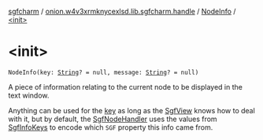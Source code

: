 [sgfcharm](../../index.md) / [onion.w4v3xrmknycexlsd.lib.sgfcharm.handle](../index.md) / [NodeInfo](index.md) / [&lt;init&gt;](./-init-.md)

# &lt;init&gt;

`NodeInfo(key: `[`String`](https://kotlinlang.org/api/latest/jvm/stdlib/kotlin/-string/index.html)`? = null, message: `[`String`](https://kotlinlang.org/api/latest/jvm/stdlib/kotlin/-string/index.html)`? = null)`

A piece of information relating to the current node to be displayed in the text window.

Anything can be used for the [key](key.md) as long as the [SgfView](../../onion.w4v3xrmknycexlsd.lib.sgfcharm.view/-sgf-view/index.md) knows how to deal with it,
but by default, the [SgfNodeHandler](../-sgf-node-handler/index.md) uses the values from [SgfInfoKeys](../../onion.w4v3xrmknycexlsd.lib.sgfcharm/-sgf-info-keys/index.md) to encode which
`SGF` property this info came from.

